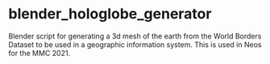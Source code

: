 # blender_hologlobe_generator
Blender script for generating a 3d mesh of the earth from the World Borders Dataset to be used in a geographic information system. This is used in Neos for the MMC 2021. 
